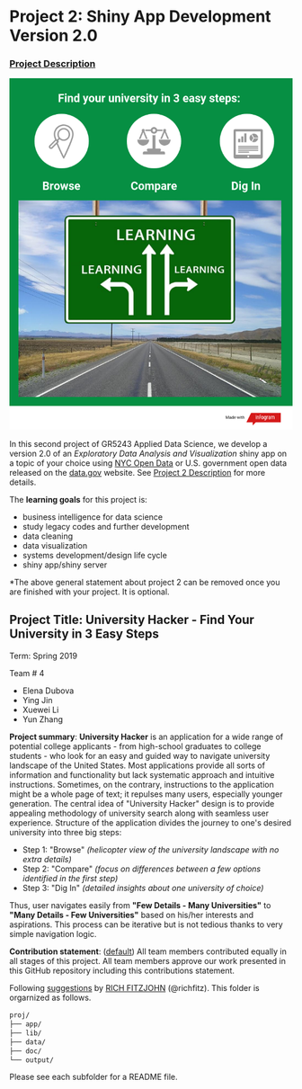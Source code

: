 # Project 2: Shiny App Development Version 2.0

### [Project Description](doc/project2_desc.md)

![screenshot](app/www/for-shiny-app-3.png)

In this second project of GR5243 Applied Data Science, we develop a version 2.0 of an *Exploratory Data Analysis and Visualization* shiny app on a topic of your choice using [NYC Open Data](https://opendata.cityofnewyork.us/) or U.S. government open data released on the [data.gov](https://data.gov/) website. See [Project 2 Description](doc/project2_desc.md) for more details.  

The **learning goals** for this project is:

- business intelligence for data science
- study legacy codes and further development
- data cleaning
- data visualization
- systems development/design life cycle
- shiny app/shiny server

*The above general statement about project 2 can be removed once you are finished with your project. It is optional.

## Project Title: University Hacker - Find Your University in 3 Easy Steps
Term: Spring 2019

Team # 4
- Elena Dubova
- Ying Jin
- Xuewei Li
- Yun Zhang

**Project summary**: **University Hacker** is an application for a wide range of potential college applicants - from high-school graduates to college students - who look for an easy and guided way to navigate university landscape of the United States. Most applications provide all sorts of information and functionality but lack systematic approach and intuitive instructions. Sometimes, on the contrary, instructions to the application might be a whole page of text; it repulses many users, especially younger generation. The central idea of "University Hacker" design is to provide appealing methodology of university search along with seamless user experience. Structure of the application divides the journey to one's desired university into three big steps:

- Step 1: "Browse" *(helicopter view of the university landscape with no extra details)*
- Step 2: "Compare" *(focus on differences between a few options identified in the first step)*
- Step 3: "Dig In" *(detailed insights about one university of choice)*
       
Thus, user navigates easily from **"Few Details - Many Universities"** to **"Many Details - Few Universities"** based on his/her interests and aspirations. This process can be iterative but is not tedious thanks to very simple navigation logic. 

**Contribution statement**: ([default](doc/a_note_on_contributions.md)) All team members contributed equally in all stages of this project. All team members approve our work presented in this GitHub repository including this contributions statement. 

Following [suggestions](http://nicercode.github.io/blog/2013-04-05-projects/) by [RICH FITZJOHN](http://nicercode.github.io/about/#Team) (@richfitz). This folder is orgarnized as follows.

```
proj/
├── app/
├── lib/
├── data/
├── doc/
└── output/
```

Please see each subfolder for a README file.

